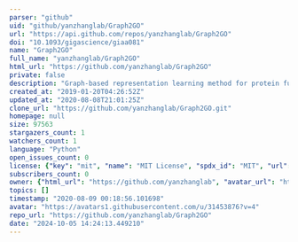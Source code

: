 ```yaml
---
parser: "github"
uid: "github/yanzhanglab/Graph2GO"
url: "https://api.github.com/repos/yanzhanglab/Graph2GO"
doi: "10.1093/gigascience/giaa081"
name: "Graph2GO"
full_name: "yanzhanglab/Graph2GO"
html_url: "https://github.com/yanzhanglab/Graph2GO"
private: false
description: "Graph-based representation learning method for protein function prediction"
created_at: "2019-01-20T04:26:52Z"
updated_at: "2020-08-08T21:01:25Z"
clone_url: "https://github.com/yanzhanglab/Graph2GO.git"
homepage: null
size: 97563
stargazers_count: 1
watchers_count: 1
language: "Python"
open_issues_count: 0
license: {"key": "mit", "name": "MIT License", "spdx_id": "MIT", "url": "https://api.github.com/licenses/mit", "node_id": "MDc6TGljZW5zZTEz"}
subscribers_count: 0
owner: {"html_url": "https://github.com/yanzhanglab", "avatar_url": "https://avatars1.githubusercontent.com/u/31453876?v=4", "login": "yanzhanglab", "type": "Organization"}
topics: []
timestamp: "2020-08-09 00:18:56.101698"
avatar: "https://avatars1.githubusercontent.com/u/31453876?v=4"
repo_url: "https://github.com/yanzhanglab/Graph2GO"
date: "2024-10-05 14:24:13.449210"
---
```

